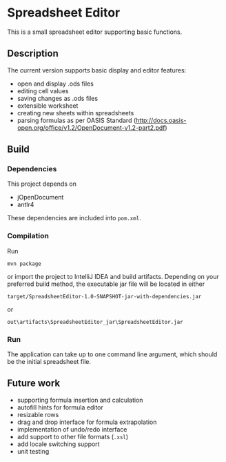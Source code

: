 # Spreadsheet Editor

This is a small spreadsheet editor supporting basic functions.

## Description

The current version supports basic display and editor features:

- open and display .ods files
- editing cell values
- saving changes as .ods files
- extensible worksheet
- creating new sheets within spreadsheets
- parsing formulas as per OASIS Standard (http://docs.oasis-open.org/office/v1.2/OpenDocument-v1.2-part2.pdf)

## Build

### Dependencies

This project depends on

- jOpenDocument
- antlr4

These dependencies are included into `pom.xml`.

### Compilation

Run

`mvn package`

or import the project to IntelliJ IDEA and build artifacts. Depending on your preferred build method, the executable jar file will be located in either

`target/SpreadsheetEditor-1.0-SNAPSHOT-jar-with-dependencies.jar`

or

`out\artifacts\SpreadsheetEditor_jar\SpreadsheetEditor.jar`

### Run

The application can take up to one command line argument, which should be the initial spreadsheet file.

## Future work

- supporting formula insertion and calculation
- autofill hints for formula editor
- resizable rows
- drag and drop interface for formula extrapolation
- implementation of undo/redo interface
- add support to other file formats (`.xsl`)
- add locale switching support
- unit testing